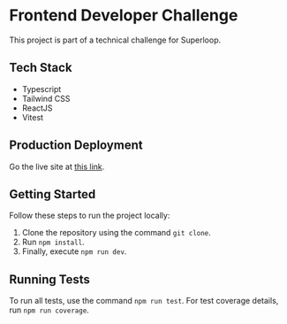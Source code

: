 # Frontend Developer Challenge

This project is part of a technical challenge for Superloop.

## Tech Stack

- Typescript
- Tailwind CSS
- ReactJS
- Vitest

## Production Deployment

Go the live site at [this link](http://google.com).

## Getting Started

Follow these steps to run the project locally:

1. Clone the repository using the command `git clone`.
2. Run `npm install`.
3. Finally, execute `npm run dev`.

## Running Tests

To run all tests, use the command `npm run test`. For test coverage details, run `npm run coverage`.

